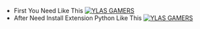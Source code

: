 - First You Need Like This
[![YLAS GAMERS](https://img001.prntscr.com/file/img001/kD49UrzhTnOsn_O3iJhdng.png)](https://github.com/ylasgamers/claimevery)
- After Need Install Extension Python Like This
[![YLAS GAMERS](https://img001.prntscr.com/file/img001/tjRxiDmZSpCQB4qoBPZO8A.png)](https://github.com/ylasgamers/claimevery)
